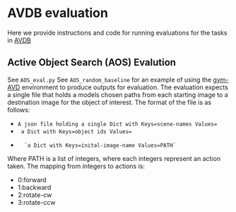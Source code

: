 # AVDB evaluation
Here we provide instructions and code for running evaluations for the tasks in [AVDB](http://cs.unc.edu/~ammirato/active_vision_dataset_website/avdb.html)




## Active Object Search (AOS) Evalution
See `AOS_eval.py`
See `AOS_random_baseline` for an example of using the [gym-AVD](https://github.com/ammirato/gym_AVD) environment to produce outputs for evaluation. The evaluation expects a single file that holds a models chosen paths from each starting image to a destination image for the object of interest. The format of the file is as follows:

- `A json file holding a single Dict with Keys=scene-names Values=`
-   ` a Dict with Keys=object ids Values=`
-       `a Dict with Keys=inital-image-name Values=PATH`

Where PATH is a list of integers, where each integers represent an action taken. The mapping from integers to actions is:

- 0:forward
- 1:backward
- 2:rotate-cw
- 3:rotate-ccw
 



